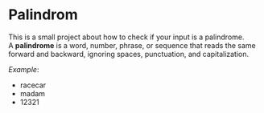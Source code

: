 # Palindrom
This is a small project about how to check if your input is a palindrome.\
A **palindrome** is a word, number, phrase, or sequence that reads the same forward and backward, ignoring spaces, punctuation, and capitalization.

*Example*:

- racecar
- madam
- 12321

